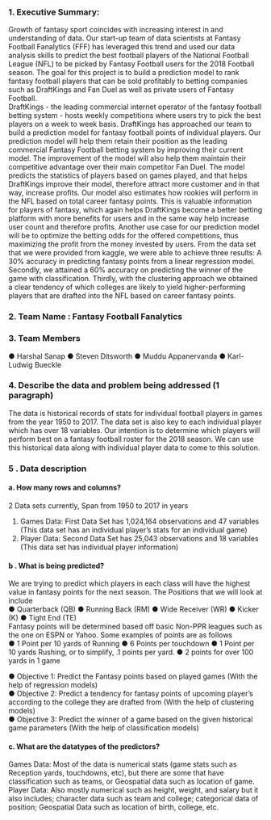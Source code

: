 ### 1. Executive Summary:
Growth of fantasy sport coincides with increasing interest in and understanding of data. Our start-up team of data scientists at Fantasy Football Fanalytics (FFF) has leveraged this trend and used our data analysis skills to predict the best football players of the National Football League (NFL) to be picked by Fantasy Football users for the 2018 Football season.  The goal for this project is to build a prediction model to rank fantasy football players that can be sold profitably to betting companies such as DraftKings and Fan Duel as well as private users of Fantasy Football. 
</br>DraftKings - the leading commercial internet operator of the fantasy football betting system - hosts weekly competitions where users try to pick the best players on a week to week basis. DraftKings has approached our team to build a prediction model for fantasy football points of individual players. Our prediction model will help them retain their position as the leading commercial Fantasy Football betting system by improving their current model. The improvement of the model will also help them maintain their competitive advantage over their main competitor Fan Duel. The model predicts the statistics of players based on games played, and that helps DraftKings improve their model, therefore attract more customer and in that way, increase profits. Our model also estimates how rookies will perform in the NFL based on total career fantasy points. This is valuable information for players of fantasy, which again helps DraftKings become a better betting platform with more benefits for users and in the same way help increase user count and therefore profits.  Another use case for our prediction model will be to optimize the betting odds for the offered competitions, thus maximizing the profit from the money invested by users. 
From the data set that we were provided from kaggle, we were able to achieve three results: A 30% accuracy in predicting fantasy points from a linear regression model. Secondly, we attained a 60% accuracy on predicting the winner of the game with classification.  Thirdly, with the clustering approach we obtained a clear tendency of which colleges are likely to yield higher-performing players that are drafted into the NFL based on career fantasy points.

### 2. Team Name : Fantasy Football Fanalytics
### 3. Team Members
● Harshal Sanap
● Steven Ditsworth
● Muddu Appanervanda
● Karl-Ludwig Bueckle

### 4. Describe the data and problem being addressed (1 paragraph)
The data is historical records of stats for individual football players in games from the year 1950
to 2017. The data set is also key to each individual player which has over 18 variables. Our
intention is to determine which players will perform best on a fantasy football roster for the 2018
season. We can use this historical data along with individual player data to come to this
solution.

### 5 . Data description
#### a. How many rows and columns?
2 Data sets currently, Span from 1950 to 2017 in years
1. Games Data: First Data Set has 1,024,164 observations and 47 variables
(This data set has an individual player’s stats for an individual
game)
2. Player Data: Second Data Set has 25,043 observations and 18 variables
(This data set has individual player information)
#### b . What is being predicted?
We are trying to predict which players in each class will have the highest value in fantasy
points for the next season. The Positions that we will look at include</br>
● Quarterback (QB)
● Running Back (RM)
● Wide Receiver (WR)
● Kicker (K)
● Tight End (TE)</br>
Fantasy points will be determined based off basic Non-PPR leagues such as the one on
ESPN or Yahoo. Some examples of points are as follows</br>
● 1 Point per 10 yards of Running
● 6 Points per touchdown
● 1 Point per 10 yards Rushing, or to simplify, .1 points per yard.
● 2 points for over 100 yards in 1 game

● Objective 1: Predict the Fantasy points based on played games (With the help of regression models)</br>
● Objective 2: Predict a tendency for fantasy points of upcoming player’s according to the college they are drafted from (With the help of clustering models)</br>
● Objective 3: Predict the winner of a game based on the given historical game parameters (With the help of classification models)</br>

#### c. What are the datatypes of the predictors?
Games Data: Most of the data is numerical stats (game stats such as Reception yards,
touchdowns, etc), but there are some that have classification such as teams, or Geospatial data
such as location of game.
Player Data: Also mostly numerical such as height, weight, and salary but it also includes;
character data such as team and college; categorical data of position; Geospatial Data such as
location of birth, college, etc.
